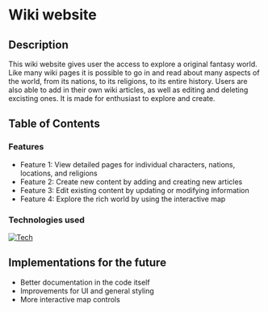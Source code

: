 <h1>Wiki website</h1>

<h2>Description</h2>

<p>This wiki website gives user the access to explore a original fantasy world. Like many wiki pages it is possible to go in and read about many aspects of the world, from its nations, to its religions, to its entire history. Users are also able 
to add in their own wiki articles, as well as editing and deleting excisting ones. It is made for enthusiast to explore and create.</p>

<h2>Table of Contents</h2>

<h3>Features</h3>

<ul>
    <li>Feature 1: View detailed pages for individual characters, nations, locations, and religions</li>
    <li>Feature 2: Create new content by adding and creating new articles</li>
    <li>Feature 3: Edit existing content by updating or modifying information</li>
    <li>Feature 4: Explore the rich world by using the interactive map</li>
</ul>

<h3>Technologies used</h3>

[![Tech](https://skillicons.dev/icons?i=js,ts,svelte,tailwind,vite,nodejs,azure,docker)](https://skillicons.dev)
<br>

<h2>Implementations for the future</h2>

<ul>
  <li>Better documentation in the code itself</li>
  <li>Improvements for UI and general styling</li>
  <li>More interactive map controls</li>
</ul>
